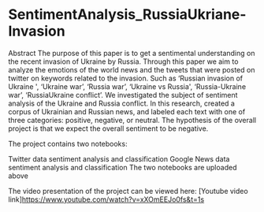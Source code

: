 # SentimentAnalysis_RussiaUkriane-Invasion

Abstract The purpose of this paper is to get a sentimental understanding on the recent invasion of Ukraine by Russia. Through this paper we aim to analyze the emotions of the world news and the tweets that were posted on twitter on keywords related to the invasion. Such as ‘Russian invasion of Ukraine ', ‘Ukraine war’, ‘Russia war’, ‘Ukraine vs Russia', ‘Russia-Ukraine war’, ‘RussiaUkraine conflict’. We investigated the subject of sentiment analysis of the Ukraine and Russia conflict. In this research, created a corpus of Ukrainian and Russian news, and labeled each text with one of three categories: positive, negative, or neutral. The hypothesis of the overall project is that we expect the overall sentiment to be negative.

The project contains two notebooks:

Twitter data sentiment analysis and classification Google News data sentiment analysis and classification The two notebooks are uploaded above

The video presentation of the project can be viewed here: [Youtube video link]https://www.youtube.com/watch?v=xXOmEEJo0fs&t=1s
